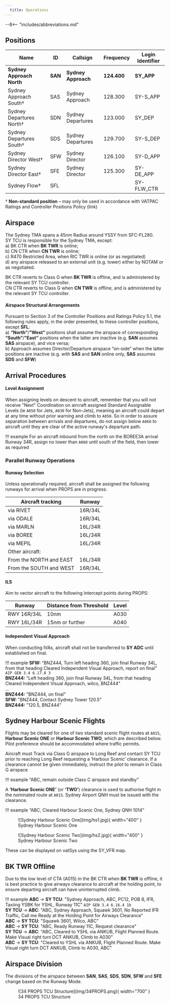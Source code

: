 ```yaml
---
  title: Operations
---
```


--8<-- "includes/abbreviations.md"

## Positions

| Name               | ID      | Callsign       | Frequency        | Login Identifier              |
| ------------------ | --------------| -------------- | ---------------- | --------------------------------------|
| **Sydney Approach North**    |**SAN**| **Sydney Approach**   | **124.400**         | **SY_APP**                                   |
| Sydney Approach South†   |SAS| Sydney Approach   | 128.300          | SY-S_APP                                 |
| Sydney Departures North†    |SDN| Sydney Departures  | 123.000         | SY_DEP          |
| Sydney Departures South†   |SDS| Sydney Departures | 129.700          | SY-S_DEP         |
| Sydney Director West† |SFW| Sydney Director   | 126.100          | SY-D_APP                               |
| Sydney Director East† |SFE| Sydney Director   | 125.300          | SY-DE_APP                               |
| Sydney Flow†        |SFL|                |          | SY-FLW_CTR                               |

† **Non-standard position** – may only be used in accordance with VATPAC Ratings and Controller Positions Policy (link)
## Airspace
The Sydney TMA spans a 45nm Radius around YSSY from SFC-FL280.  
SY TCU is responsible for the Sydney TMA, except:  
a) BK CTR when **BK TWR** is online;  
b) CN CTR when **CN TWR** is online;  
c) R470 Restricted Area, when RIC TWR is online (or as negotiated)  
d) any airspace released to an external unit (e.g. tower) either by NOTAM or as negotiated.

BK CTR reverts to Class G when **BK TWR** is offline, and is administered by the relevant SY TCU controller.    
CN CTR reverts to Class G when **CN TWR** is offline, and is administered by the relevant SY TCU controller.  
#### Airspace Structural Arrangements

Pursuant to Section 3 of the Controller Positions and Ratings Policy 5.1, the following rules apply, in the order presented, to these controller positions, except **SFL**:  
a) **“North”**/**”West”** positions shall assume the airspace of corresponding **“South”**/**”East”** positions when the latter are inactive (e.g. **SAN** assumes **SAS** airspace), and vice versa;  
b) Approach assumes Director/Departure airspace “on-side” when the latter positions are inactive (e.g. with **SAS** and **SAN** online only, **SAS** assumes **SDS** and **SFW**) 
## Arrival Procedures
#### Level Assignment
When assigning levels on descent to aircraft, remember that you will not receive "Next" Coordination on aircraft assigned Standard Assignable Levels (ie `A050` for Jets, `A030` for Non-Jets), meaning an aircraft could depart at any time without prior warning and climb to `A050`. So in order to assure separation between arrivals and departures, do not assign below `A060` to aircraft until they are clear of the active runway's departure path.

!!! example
    For an aircraft inbound from the north on the BOREE3A arrival Runway 34R, assign no lower than `A060` until south of the field, then lower as required
### Parallel Runway Operations

#### Runway Selection
Unless operationally required, aircraft shall be assigned the following runways for arrival when PROPS are in progress:

| Aircraft tracking | Runway  |
| ----------------| --------- |
| via RIVET   | 16R/34L      |
| via ODALE | 16R/34L |
| via MARLN | 16L/34R |
| via BOREE | 16L/34R |
| via MEPIL | 16L/34R |
| Other aircraft: |
| From the NORTH and EAST | 16L/34R |
| From the SOUTH and WEST | 16R/34L |

#### ILS

Aim to vector aircraft to the following Intercept points during PROPS:

| Runway | Distance from Threshold | Level  |
| --| ----------------| --------- |
|RWY 16R/34L| 10nm   | A030     |
|RWY 16L/34R| 15nm or further | A040 |

#### Independent Visual Approach

When conducting IVAs, aircraft shall not be transferred to **SY ADC** until established on final.

!!! example
    **SFW:** “BNZ444, Turn left heading 360, join final Runway 34L, from that heading Cleared Independent Visual Approach, report on final” `AIP GEN 3.4 6.17.8 3`   
    **BNZ444:** "Left heading 360, join final Runway 34L, from that heading Cleared Independent Visual Approach, wilco, BNZ444"  
    ...  
    **BNZ444:** "BNZ444, on final"  
    **SFW:** "BNZ444, Contact Sydney Tower 120.5"  
    **BNZ444:** "120.5, BNZ444" 

## Sydney Harbour Scenic Flights
Flights may be cleared for one of two standard scenic flight routes at `A015`, **Harbour Scenic ONE** or **Harbour Scenic TWO**, which are described below. Pilot preference should be accommodated where traffic permits.

Aircraft must Track via Class G airspace to Long Reef and contact SY TCU prior to reaching Long Reef requesting a ‘Harbour Scenic’ clearance. If a clearance cannot be given immediately, instruct the pilot to remain in Class G airspace

!!! example
    “ABC, remain outside Class C airspace and standby”

A **‘Harbour Scenic ONE’** (or **‘TWO’**) clearance is used to authorise flight in the nominated route at `A015`. Sydney Airport QNH must be issued with the clearance.

!!! example
    “ABC, Cleared Harbour Scenic One, Sydney QNH 1014”

<figure markdown>
![Sydney Harbour Scenic One](img/hs1.jpg){ width="400" }
  <figcaption>Sydney Harbour Scenic One</figcaption>
</figure>

<figure markdown>
![Sydney Harbour Scenic Two](img/hs2.jpg){ width="400" }
  <figcaption>Sydney Harbour Scenic Two</figcaption>
</figure>

These can be displayed on vatSys using the SY_VFR map.
## BK TWR Offline
Due to the low level of CTA (A015) in the BK CTR when **BK TWR** is offline, it is best practice to give airways clearance to aircraft at the holding point, to ensure departing aircraft can have uninterrupted climb.

!!! example
    **ABC** -> **SY TCU**: "Sydney Approach, ABC, PC12, POB 8, IFR, Taxiing YSBK for YSHL, Runway 11C" `AIP GEN 3.4 6.16.4 1b`  
    **SY TCU** -> **ABC**: "ABC, Sydney Approach, Squawk 3601, No Reported IFR Traffic, Call me Ready at the Holding Point for Airways Clearance"  
    **ABC** -> **SY TCU**: "Squawk 3601, Wilco, ABC"  
    **ABC** -> **SY TCU**: "ABC, Ready Runway 11C, Request clearance"  
    **SY TCU** -> **ABC**: "ABC, Cleared to YSHL via ANKUB, Flight Planned Route. Make Visual right turn DCT ANKUB, Climb to A030"  
    **ABC** -> **SY TCU**: "Cleared to YSHL via ANKUB, Flight Planned Route. Make Visual right turn DCT ANKUB, Climb to A030, ABC" 
## Airspace Division

The divisions of the airspace between **SAN**, **SAS**, **SDS**, **SDN**, **SFW** and **SFE** change based on the Runway Mode.

<figure markdown>
![34 PROPS TCU Structure](img/34PROPS.png){ width="700" }
  <figcaption>34 PROPS TCU Structure</figcaption>
</figure>
